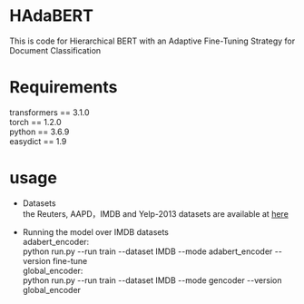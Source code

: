 # HAdaBERT
This is code for Hierarchical BERT with an Adaptive Fine-Tuning Strategy for Document Classification

# Requirements
transformers == 3.1.0  
torch == 1.2.0  
python == 3.6.9  
easydict == 1.9  

# usage
- Datasets  
the Reuters, AAPD，IMDB and Yelp-2013 datasets are available at [here](https://git.uwaterloo.ca/jimmylin/hedwig-data/-/tree/master/datasets)

- Running the model over IMDB datasets  
adabert_encoder:  
python run.py --run train --dataset IMDB --mode adabert_encoder --version fine-tune  
global_encoder:  
python run.py --run train --dataset IMDB --mode gencoder --version global_encoder

